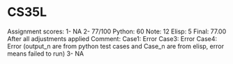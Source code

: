 # CS35L
Assignment scores:
1- NA
2- 77/100
Python: 60 Note: 12 Elisp: 5 Final: 77.00 After all adjustments applied Comment: Case1: Error Case3: Error Case4: Error (output_n are from python test cases and Case_n are from elisp, error means failed to run)
3- NA
